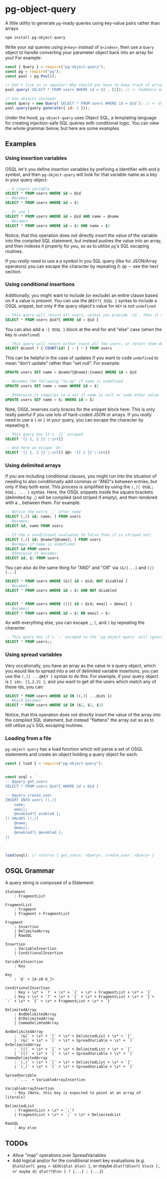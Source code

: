 # pg-object-query
A little utility to generate `pg`-ready queries using key-value pairs rather than arrays

```bash
npm install pg-object-query
```

Write your sql queries using `@<key>` instead of `$<index>`, then use a `Query` object to
handle converting your parameter object back into an array for you! For example:
```js
const { Query } = require("pg-object-query");
const pg = require("pg");
const pool = pg.Pool();

// Don't live in is squalor! Why should you have to keep track of array indicies?
pool.query(`SELECT * FROM users WHERE id = $1`, [1]); // <- Saddness and pain

// Use objects instead!
const query = new Query(`SELECT * FROM users WHERE id = @id`); // <- Use key names instead!
pool.query(query.generate({ id: 1 }));
```

Under the hood, `pg-object-query` uses Object SQL, a templating language for creating injection-safe
SQL queries with conditional logic. You can view the whole grammar below, but here are some examples.

## Examples
### Using insertion variables
OSQL let's you define insertion variables by prefixing a identifier with and `@` symbol, and then `pg-object-query`
will look for that variable name as a key in your query object:
```SQL
-- A simple variable
SELECT * FROM users WHERE id = @id
-- Becomes
SELECT * FROM users WHERE id = $1

-- Or use 2
SELECT * FROM users WHERE id = @id AND name = @name
-- Becomes
SELECT * FROM users WHERE id = $1 AND name = $2
```

Notice, that this operation does *not* directly insert the value of the variable into the compiled SQL statement,
but instead pushes the value into an array, and then indexes it properly for you, so as to utilize `pg`'s SQL escaping routines.

If you *really* need to use a `@` symbol in you SQL query (like for JSON/Array operators) you can escape the character by repeating it: `@@` -- see the
next section.

### Using conditional insertions
Additionally, you might want to include (or exclude) an entire clause based on if a value is present. You can use the `@KEY?{ OSQL }`
syntax to include a OSQL snippet, but only if the query object's value for `KEY` is not `undefined`
```SQL
-- This query will return all users, unless you provide `id`, then it only returns one user
SELECT * FROM users @id?{ WHERE id = @id }
```

You can also add a `:{ OSQL }` block at the end for and "else" case (when the key *is* `undefined`)
```SQL
-- This query will return either count all the users, or return them depending on if 'count' is present
SELECT @count ? { COUNT(id) } : { * } FROM users
```

This can be helpful in the case of updates if you want to code `undefined` to mean "don't update" rather than "set null".
For example:
```SQL
UPDATE users SET name = @name?{@name}:{name} WHERE id = @id

-- Becomes the following "no-op" if name is undefined
UPDATE users SET name = name WHERE id = $1

-- Otherwise it compiles to a set if name is null or some other value
UPDATE users SET name = $1 WHERE id = $2
```

Note, OSQL reserves curly braces for the snippet block here. This is only really painful if you use lots of hard-coded
JSON or arrays. If you *really* need to use a `{` or `}` in your query, you can escape the character by repeating it.
```SQL
-- This query has it's `{}` escaped
SELECT '{{ 1, 2 }}'::int[]

-- And here we escape `@>`
SELECT '{{ 1, 2 }}'::int[] @@> '{{ 1 }}'::int[]
```

### Using delimited arrays
If you are including conditional clauses, you might run into the situation of needing to also conditionally add commas or "AND"s between entries, but only if they both exist. This process is simplified by using the `(,)[ OSQL; OSQL; ... ]` syntax. Here, the OSQL snippets
inside the square brackets (delimited by `;`) will be compiled (and striped if empty), and then rendered with a `,` between them. For example:
```SQL
-- Notice the extra `;` after name
SELECT (,)[ id; name; ] FROM users
-- Becomes:
SELECT id, name FROM users

-- If the a conditional evaluates to false than it is striped out:
SELECT (,)[ id; @name?{@name}; ] FROM users
-- Becomes if name is undefined:
SELECT id FROM users
-- Otherwise it becomes:
SELECT id, $1 FROM users
```

You can also do the same thing for "AND" and "OR" via `(&)[...]` and `(|)[...]`
```SQL
SELECT * FROM users WHERE (&)[ id = @id; NOT disabled ]
-- Becomes:
SELECT * FROM users WHERE id = $1 AND NOT disabled


SELECT * FROM users WHERE (|)[ id = @id; email = @email ]
-- Becomes:
SELECT * FROM users WHERE id = $1 OR email = $2
```

As with everything else, you can escape `;`, `[`, and `]` by repeating the character.
```SQL
-- This query has it's `;` escaped so the `pg-object-query` will ignore it
SELECT * FROM users;;
```
### Using spread variables
Very occationally, you have an array as the value in a query object, which you would like to spread into a
set of delimited variable insertions, you can use the `(,)[ ...@KEY ]` syntax to do this. For example, if
your query object is `{ ids: [1,2,3] }`, and you want to get all the users which match any of these ids, you can:
```SQL
SELECT * FROM users WHERE id IN ((,)[ ...@ids ])
-- Which becomes:
SELECT * FROM users WHERE id IN ($1, $2, $3)
```

Notice, that this operation does *not* directly insert the value of the array into the compiled SQL statement,
but instead "flattens" the array out so as to still utilize `pg`'s SQL escaping routines.


### Loading from a file
`pg-object-query` has a load function which will parse a set of OSQL statements and create an object
holding a query object for each:
```js
const { load } = require("pg-object-query");


const osql = `
-- @query get_users
SELECT * FROM users @id?{ WHERE id = @id }

-- @query create_user
INSERT INTO users ((,)[
    name;
    email;
    @enabled?{ enabled };
]) VALUES ((,)[
    @name;
    @email;
    @enabled?{ @enabled };
])
`


load(osql); // returns { get_users: <Query>, create_user: <Query> }
```

## OSQL Grammar
A query string is composed of a Statement:
```
Statement
    : FragmentList

FragmentList
    : Fragment
    | Fragment + FragmentList

Fragment
    : Insertion
    | DelimitedArray
    | RawSQL

Insertion
    : VariableInsertion
    | ConditionalInsertion

VariableInsertion
    : Key

Key
    : `@` + [A-z0-9_]+

ConditionalInsertion
    : Key + \s* + `?` + \s* + `{` + \s* + FragmentList + \s* + `}`
    | Key + \s* + `?` + \s* + `{` + \s* + FragmentList + \s* + `}`+ `:` + \s* + `{` + \s* + FragmentList + \s* + `}`

DelimitedArray
    : AndDelimitedArray
    | OrDelimitedArray
    | CommaDelimtedArray

AndDelimitedArray
    : `(&)` + \s* + `[` + \s* + DelimitedList + \s* + `]`
    | `(&)` + \s* + `[` + \s* + SpreadVariable + \s* + `]`
OrDelimitedArray
    : `(|)` + \s* + `[` + \s* + DelimitedList + \s* + `]`
    | `(|)` + \s* + `[` + \s* + SpreadVariable + \s* + `]`
CommaDelimitedArray
    : `(,)` + \s* + `[` + \s* + DelimitedList + \s* + `]`
    | `(,)` + \s* + `[` + \s* + SpreadVariable + \s* + `]`

SpreadVariable
    : `...` + VariableArrayInsertion

VariableArrayInsertion
    : Key (Note, this key is expected to point at an array of literals)

DelimitedList
    : FragmentList + \s* + `;`?
    | FragmentList + \s* + `;` + \s* + DelimitedList

RawSQL
    : Any else

```


## TODOs
  - Allow "map" operations over SpreadVariables
  - Add logical and/or for the conditional insert key evaluations (e.g. `@lat&lon?{ geog = GEOG(@lat @lon) }`, or maybe `@lat??@lon?{ block }, or maybe @{ @lat??@lon } ? {...} : {...}`)
